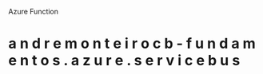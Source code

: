 

Azure Function

#   a n d r e m o n t e i r o c b - f u n d a m e n t o s . a z u r e . s e r v i c e b u s 
 
 
